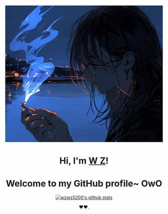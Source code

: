 <p align="center">
  <a href="https://88866677.xyz"><img src="113074533_p0_master1200.jpg" alt="Banner"></a>
</p>

<h1 align="center">Hi, I'm <a href="https://88866677.xyz">W Z</a>!</h1>
<h1 align="center">Welcome to my GitHub profile~ OwO</h1>

<p align="center">
  <a href="https://github.com/wzwz5200"><img src="https://github-readme-stats.vercel.app/api?username=wzwz5200&hide_border=true&show_icons=true" alt="wzwz5200's github stats"></a>
</p>

<p align="center">

</p>

<p align="center">❤❤.</p>

<!--


Here are some ideas to get you started:

- 🔭 I’m currently working on ...
- 🌱 I’m currently learning ...
- 👯 I’m looking to collaborate on ...
- 🤔 I’m looking for help with ...
- 💬 Ask me about ...
- 📫 How to reach me: ...
- 😄 Pronouns: ...
- ⚡ Fun fact: ...
-->
